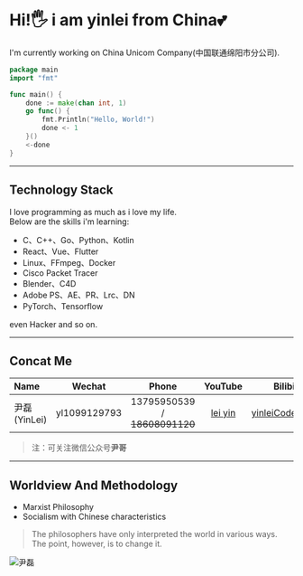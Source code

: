 # Hi!🖐️ i am **yinlei** from China💕

I'm currently working on China Unicom Company(中国联通绵阳市分公司).

```go 
package main 
import "fmt"

func main() {
    done := make(chan int, 1)
    go func() {
        fmt.Println("Hello, World!")
        done <- 1
    }()
    <-done
}
```

***

## Technology Stack
I love programming as much as i love my life.  
Below are the skills i'm learning:
- C、C++、Go、Python、Kotlin
- React、Vue、Flutter
- Linux、FFmpeg、Docker
- Cisco Packet Tracer
- Blender、C4D
- Adobe PS、AE、PR、Lrc、DN
- PyTorch、Tensorflow

even Hacker and so on.

***

## Concat Me

| Name | Wechat | Phone | YouTube | Bilibili |
| :--- | :---: | :---: | :---: | ---: |
| 尹磊(YinLei) | yl1099129793 | 13795950539 / ~~18608091120~~ | [lei yin](https://www.youtube.com/channel/UClg53fJlRO-5GAwGoHjxP0A) | [yinleiCoder](https://space.bilibili.com/355529756?spm_id_from=333.976.0.0) |

> 注：可关注微信公众号**尹哥**

***

## Worldview And Methodology

- Marxist Philosophy
- Socialism with Chinese characteristics

> The philosophers have only interpreted the world in various ways.  
>  The point, however, is to change it.

![尹磊](https://img.zcool.cn/community/01308c5e550d45a80120a8958c9502.gif)
